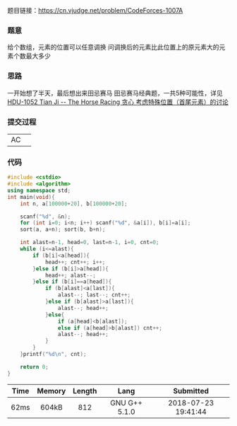 题目链接：<https://cn.vjudge.net/problem/CodeForces-1007A>

### 题意
给个数组，元素的位置可以任意调换
问调换后的元素比此位置上的原元素大的元素个数最大多少

### 思路
一开始想了半天，最后想出来田忌赛马
田忌赛马经典题，一共5种可能性，详见[HDU-1052 Tian Ji -- The Horse Racing 贪心 考虑特殊位置（首尾元素）的讨论](https://www.cnblogs.com/tanglizi/p/9219030.html)

### 提交过程
|||
:-|:-
AC|

### 代码
```cpp
#include <cstdio>
#include <algorithm>
using namespace std;
int main(void){
    int n, a[100000+20], b[100000+20];

    scanf("%d", &n);
    for (int i=0; i<n; i++) scanf("%d", &a[i]), b[i]=a[i];
    sort(a, a+n); sort(b, b+n);

    int alast=n-1, head=0, last=n-1, i=0, cnt=0;
    while (i<=alast){
        if (b[i]<a[head]){
            head++; cnt++; i++;
        }else if (b[i]>a[head]){
            head++; alast--;
        }else if (b[i]==a[head]){
            if (b[alast]<a[last]){
                alast--; last--; cnt++;
            }else if (b[alast]>a[last]){
                alast--; head++;
            }else{
                if (a[head]<b[alast]);
                else if (a[head]>b[alast]) cnt++;
                alast--; head++;
            }
        }
    }printf("%d\n", cnt);

    return 0;
}
```

Time|Memory|Length|Lang|Submitted
:-:|:-:|:-:|:-:|:-:
62ms|604kB|812|GNU G++ 5.1.0|2018-07-23 19:41:44
